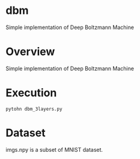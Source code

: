 # dbm
Simple implementation of Deep Boltzmann Machine

# Overview
Simple implementation of Deep Boltzmann Machine

# Execution
`pytohn dbm_3layers.py`

# Dataset
imgs.npy is a subset of MNIST dataset. 
